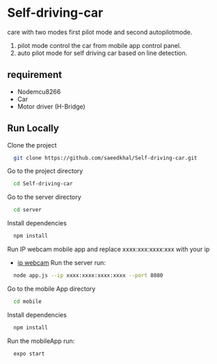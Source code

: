 # Self-driving-car
care with two modes first pilot mode and second autopilotmode.
1. pilot mode control the car from mobile app control panel.
2. auto pilot mode for self driving car based on line detection.
## requirement

* Nodemcu8266
* Car
* Motor driver (H-Bridge)

## Run Locally

Clone the project

```bash
  git clone https://github.com/saeedkhal/Self-driving-car.git
```

Go to the project directory

```bash
  cd Self-driving-car
```
Go to the server directory

```bash
  cd server
```

Install dependencies

```bash
  npm install
```
Run IP webcam mobile app and replace xxxx:xxx:xxxx:xxx with your  ip 
- [ip webcam](https://play.google.com/store/apps/details?id=com.pas.webcam&hl=ar&gl=US)
Run the server run:
```sh
  node app.js --ip xxxx:xxxx:xxxx:xxxx --port 8080
```
Go to the mobile App directory

```bash
  cd mobile
```
Install dependencies

```bash
  npm install
```
Run the mobileApp run:
```sh
  expo start 
```
